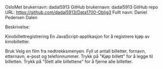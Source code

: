 OsloMet brukernavn: dadal5913 GitHub brukernavn: dadal5913 GitHub repo URL: https://github.com/dadal5913/Data1700-Oblig3 Fullt navn: Daniel Pedersen Dalen

Beskrivelse:

Kinobillettregistrering En JavaScript-applikasjon for å registrere kjøp av kinobilletter.

Bruk Velg en film fra nedtrekksmenyen. Fyll ut antall billetter, fornavn, etternavn, e-post og telefonnummer. Trykk på "Kjøp billett" for å legge til billetten. Trykk på "Slett alle billettene" for å fjerne alle billetter.
